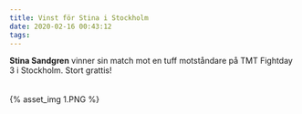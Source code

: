 ```yaml
---
title: Vinst för Stina i Stockholm
date: 2020-02-16 00:43:12
tags:
---
```


**Stina Sandgren** vinner sin match mot en tuff motståndare på TMT Fightday 3 i Stockholm. Stort grattis!

<div style="padding-top: 20px; width: 100%; margin: 0 auto;">
	{% asset_img 1.PNG %}
</div>
<br>